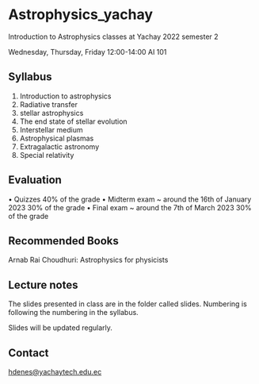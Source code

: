 # Astrophysics_yachay
Introduction to Astrophysics classes at Yachay
2022 semester 2

Wednesday, Thursday, Friday 12:00-14:00 AI 101

## Syllabus

1. Introduction to astrophysics
2. Radiative transfer
3. stellar astrophysics
4. The end state of stellar evolution
5. Interstellar medium
6. Astrophysical plasmas
7. Extragalactic astronomy
8. Special relativity

## Evaluation

• Quizzes 40% of the grade
• Midterm exam ~ around the 16th of January 2023 30% of the grade 
• Final exam ~ around the 7th of March 2023 30% of the grade

## Recommended Books

Arnab Rai Choudhuri: Astrophysics for physicists

## Lecture notes

The slides presented in class are in the folder called slides. Numbering is following the numbering in the syllabus. 

Slides will be updated regularly. 

## Contact

hdenes@yachaytech.edu.ec
